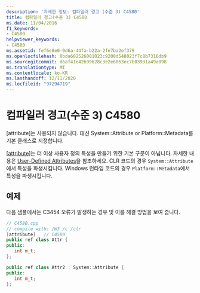 ```yaml
---
description: '자세한 정보: 컴파일러 경고 (수준 3) C4580'
title: 컴파일러 경고(수준 3) C4580
ms.date: 11/04/2016
f1_keywords:
- C4580
helpviewer_keywords:
- C4580
ms.assetid: fef6e8e0-0d6a-44fa-b22a-2fe7ba2ef379
ms.openlocfilehash: 0bda682526081023c9208d548023f7c8b7316db9
ms.sourcegitcommit: d6af41e42699628c3e2e6063ec7b03931a49a098
ms.translationtype: MT
ms.contentlocale: ko-KR
ms.lasthandoff: 12/11/2020
ms.locfileid: "97294719"
---
```

# <a name="compiler-warning-level-3-c4580"></a>컴파일러 경고(수준 3) C4580

[attribute]는 사용되지 않습니다. 대신 System::Attribute or Platform::Metadata를 기본 클래스로 지정합니다.

[[attribute](../../windows/attributes/attribute.md)]는 더 이상 사용자 정의 특성을 만들기 위한 기본 구문이 아닙니다. 자세한 내용은 [User-Defined Attributes](../../extensions/user-defined-attributes-cpp-component-extensions.md)을 참조하세요. CLR 코드의 경우 `System::Attribute`에서 특성을 파생시킵니다. Windows 런타임 코드의 경우 `Platform::Metadata`에서 특성을 파생시킵니다.

## <a name="example"></a>예제

다음 샘플에서는 C3454 오류가 발생하는 경우 및 이를 해결 방법을 보여 줍니다.

```cpp
// C4580.cpp
// compile with: /W3 /c /clr
[attribute]   // C4580
public ref class Attr {
public:
   int m_t;
};

public ref class Attr2 : System::Attribute {
public:
   int m_t;
};
```
